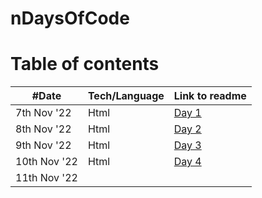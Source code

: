 # nDaysOfCode

# Table of contents

| #Date        | Tech/Language | Link to readme                  |
| ------------ | ------------- | ------------------------------- |
| 7th Nov '22  | Html          | [Day 1](./html/day_1/readme.md) |
| 8th Nov '22  | Html          | [Day 2](./html/day_2/readme.md) |
| 9th Nov '22  | Html          | [Day 3](./html/day_3/readme.md) |
| 10th Nov '22 | Html          | [Day 4](./html/day_4/readme.md) |
| 11th Nov '22 |               |                                 |
